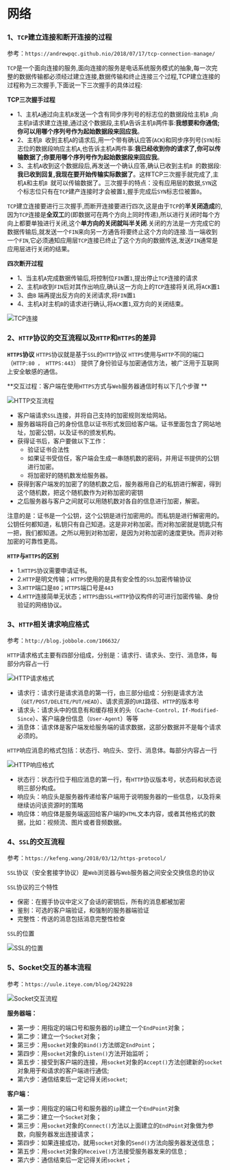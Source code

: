 # 网络

### 1、`TCP`建立连接和断开连接的过程

参考：`https://andrewpqc.github.nio/2018/07/17/tcp-connection-manage/`

`TCP`是一个面向连接的服务,面向连接的服务是电话系统服务模式的抽象,每一次完整的数据传输都必须经过建立连接,数据传输和终止连接三个过程,TCP建立连接的过程称为三次握手,下面说一下三次握手的具体过程:

**TCP三次握手过程**

* 1、主机`A`通过向主机`B`发送一个含有同步序列号的标志位的数据段给主机`B` ,向主机`B`请求建立连接,通过这个数据段,主机`A`告诉主机`B`两件事:**我想要和你通信;你可以用哪个序列号作为起始数据段来回应我**。
* 2、主机`B `收到主机`A`的请求后,用一个带有确认应答(`ACK`)和同步序列号(`SYN`)标志位的数据段响应主机`A`,也告诉主机`A`两件事:**我已经收到你的请求了,你可以传输数据了;你要用哪个序列号作为起始数据段来回应我**。
* 3、主机`A`收到这个数据段后,再发送一个确认应答,确认已收到主机`B `的数据段:**我已收到回复,我现在要开始传输实际数据了**。这样TCP三次握手就完成了,主机`A`和主机`B `就可以传输数据了。三次握手的特点：没有应用层的数据,`SYN`这个标志位只有在`TCP`建产连接时才会被置`1`,握手完成后`SYN`标志位被置`0`。

`TCP`建立连接要进行三次握手,而断开连接要进行四次,这是由于`TCP`的**半关闭造成**的,因为`TCP`连接是**全双工**的(即数据可在两个方向上同时传递),所以进行关闭时每个方向上都要单独进行关闭,这个**单方向的关闭就叫半关闭**.关闭的方法是一方完成它的数据传输后,就发送一个`FIN`来向另一方通告将要终止这个方向的连接.当一端收到一个`FIN`,它必须通知应用层`TCP`连接已终止了这个方向的数据传送,发送`FIN`通常是应用层进行关闭的结果。

**四次断开过程**

* 1、当主机`A`完成数据传输后,将控制位`FIN`置`1`,提出停止`TCP`连接的请求
* 2、主机`B`收到`FIN`后对其作出响应,确认这一方向上的`TCP`连接将关闭,将`ACK`置`1`
* 3、由`B` 端再提出反方向的关闭请求,将`FIN`置`1`
* 4、主机`A`对主机`B`的请求进行确认,将`ACK`置`1`,双方向的关闭结束。

![TCP连接](./assert/TCP连接.png)



### 2、`HTTP`协议的交互流程以及`HTTP`和`HTTPS`的差异

**`HTTPS`协议**
`HTTPS`协议就是基于`SSL`的`HTTP`协议
`HTTPS`使用与`HTTP`不同的端口（`HTTP:80 ， HTTPS:443`）
提供了身份验证与加密通信方法，被广泛用于互联网上安全敏感的通信。

**交互过程：客户端在使用`HTTPS`方式与`Web`服务器通信时有以下几个步骤 **

![HTTP交互流程](./assert/HTTP交互流程.png)

* 客户端请求`SSL`连接，并将自己支持的加密规则发给网站。
* 服务器端将自己的身份信息以证书形式发回给客户端。证书里面包含了网站地址，加密公钥，以及证书的颁发机构。
* 获得证书后，客户要做以下工作： 
    * 验证证书合法性 
    * 如果证书受信任，客户端会生成一串随机数的密码，并用证书提供的公钥进行加密。
    * 将加密好的随机数发给服务器。
* 获得到客户端发的加密了的随机数之后，服务器用自己的私钥进行解密，得到这个随机数，把这个随机数作为对称加密的密钥
* 之后服务器与客户之间就可以用随机数对各自的信息进行加密，解密。

注意的是：证书是一个公钥，这个公钥是进行加密用的。而私钥是进行解密用的。公钥任何都知道，私钥只有自己知道。这是非对称加密。而对称加密就是钥匙只有一把，我们都知道。之所以用到对称加密，是因为对称加密的速度更快。而非对称加密的可靠性更高。

**`HTTP`与`HTTPS`的区别**
* 1.`HTTPS`协议需要申请证书。 
* 2.`HTTP`是明文传输；`HTTPS`使用的是具有安全性的`SSL`加密传输协议 
* 3.`HTTP`端口是`80`；`HTTPS`端口号是`443 `
* 4.`HTTP`连接简单无状态；`HTTPS`由`SSL+HTTP`协议构件的可进行加密传输、身份验证的网络协议。



### 3、`HTTP`相关请求响应格式

参考：`http://blog.jobbole.com/106632/`

`HTTP`请求格式主要有四部分组成，分别是：请求行、请求头、空行、消息体，每部分内容占一行

![HTTP请求格式](./assert/HTTP请求格式.png)

* 请求行：请求行是请求消息的第一行，由三部分组成：分别是请求方法（`GET/POST/DELETE/PUT/HEAD`）、请求资源的`URI`路径、`HTTP`的版本号
* 请求头：请求头中的信息有和缓存相关的头（`Cache-Control，If-Modified-Since`）、客户端身份信息（`User-Agent`）等等
* 消息体：请求体是客户端发给服务端的请求数据，这部分数据并不是每个请求必须的。

`HTTP`响应消息的格式包括：状态行、响应头、空行、消息体。每部分内容占一行

![HTTP响应格式](./assert/HTTP响应格式.png)

* 状态行：状态行位于相应消息的第一行，有`HTTP`协议版本号，状态码和状态说明三部分构成。
* 响应头：响应头是服务器传递给客户端用于说明服务器的一些信息，以及将来继续访问该资源时的策略
* 响应体：响应体是服务端返回给客户端的`HTML`文本内容，或者其他格式的数据，比如：视频流、图片或者音频数据。



### 4、`SSL`的交互流程

参考：`https://kefeng.wang/2018/03/12/https-protocol/`

`SSL`协议（安全套接字协议）是`Web`浏览器与`Web`服务器之间安全交换信息的协议

`SSL`协议的三个特性

* 保密：在握手协议中定义了会话的密钥后，所有的消息都被加密
* 鉴别：可选的客户端验证，和强制的服务器端验证
* 完整性：传送的消息包括消息完整性检查

`SSL`的位置 

![SSL的位置](./assert/SSL的位置.png)



### 5、Socket交互的基本流程

参考：`https://uule.iteye.com/blog/2429228`

![Socket交互流程](./assert/Socket交互流程.png)

**服务器端：**

* 第一步：用指定的端口号和服务器的`ip`建立一个`EndPoint`对象；
* 第二步：建立一个`Socket`对象；
* 第三步：用`socket`对象的`Bind()`方法绑定`EndPoint`；
* 第四步：用`socket`对象的`Listen()`方法开始监听；
* 第五步：接受到客户端的连接，用`socket`对象的`Accept()`方法创建新的`socket`对象用于和请求的客户端进行通信;
* 第六步：通信结束后一定记得关闭`socket`;

**客户端：**

* 第一步：用指定的端口号和服务器的`ip`建立一个`EndPoint`对象
* 第二步：建立一个`Socket`对象；
* 第三步：用`socket`对象的`Connect()`方法以上面建立的`EndPoint`对象做为参数，向服务器发出连接请求；
* 第四步：如果连接成功，就用`socket`对象的`Send()`方法向服务器发送信息；
* 第五步：用`socket`对象的`Receive()`方法接受服务器发来的信息 ;
* 第六步：通信结束后一定记得关闭`socket`；











